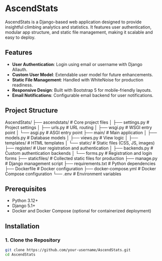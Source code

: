 # AscendStats

AscendStats is a Django-based web application designed to provide insightful climbing analytics and statistics. It features user authentication, modular app structure, and static file management, making it scalable and easy to deploy.

## Features

- **User Authentication**: Login using email or username with Django Allauth.
- **Custom User Model**: Extendable user model for future enhancements.
- **Static File Management**: Handled with WhiteNoise for production readiness.
- **Responsive Design**: Built with Bootstrap 5 for mobile-friendly layouts.
- **Email Notifications**: Configurable email backend for user notifications.

## Project Structure
AscendStats/
├── ascendstats/             # Core project files
│   ├── settings.py          # Project settings
│   ├── urls.py              # URL routing
│   ├── wsgi.py              # WSGI entry point
│   └── asgi.py              # ASGI entry point
├── main/                    # Main application
│   ├── models.py            # Database models
│   ├── views.py             # View logic
│   ├── templates/           # HTML templates
│   └── static/              # Static files (CSS, JS, images)
├── register/                # User registration and authentication
│   ├── backends.py          # Custom authentication backends
│   └── forms.py             # Registration and login forms
├── staticfiles/             # Collected static files for production
├── manage.py                # Django management script
├── requirements.txt         # Python dependencies
├── Dockerfile               # Docker configuration
├── docker-compose.yml       # Docker Compose configuration
└── .env                     # Environment variables

## Prerequisites

- Python 3.12+
- Django 5.1+
- Docker and Docker Compose (optional for containerized deployment)

## Installation

### 1. Clone the Repository

```bash
git clone https://github.com/your-username/AscendStats.git
cd AscendStats
```

